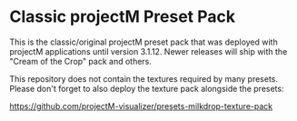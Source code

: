 Classic projectM Preset Pack
============================

This is the classic/original projectM preset pack that was deployed with projectM applications until version 3.1.12.
Newer releases will ship with the "Cream of the Crop" pack and others.

This repository does not contain the textures required by many presets. Please don't forget to also deploy the texture
pack alongside the presets:

https://github.com/projectM-visualizer/presets-milkdrop-texture-pack